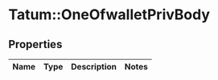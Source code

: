 # Tatum::OneOfwalletPrivBody

## Properties
Name | Type | Description | Notes
------------ | ------------- | ------------- | -------------

